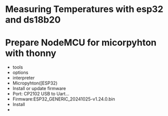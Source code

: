 # Measuring Temperatures with esp32 and ds18b20

# Prepare NodeMCU for micorpyhton with thonny

- tools
- options
- interpreter
- Micropyhton([ESP32)
- Install or update firmware
- Port: CP2102 USB to Uart...
- Firmware:ESP32_GENERIC_20241025-v1.24.0.bin
- Install
- 
